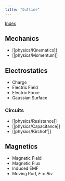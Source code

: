 ```yaml
---
title: "Outline"
---
```

[Index](physics)
## Mechanics
- [[physics/Kinematics]]
- [[physics/Momentum]]
## Electrostatics
- Charge
- Electric Field
- Electric Force
- Gaussian Surface
### Circuits
- [[physics/Resistance]]
- [[physics/Capacitance]]
- [[physics/Kirchoff]]
## Magnetics
- Magnetic Field
- Magnetic Flux
- Induced EMF
- Moving Rod, $E=Blv$
